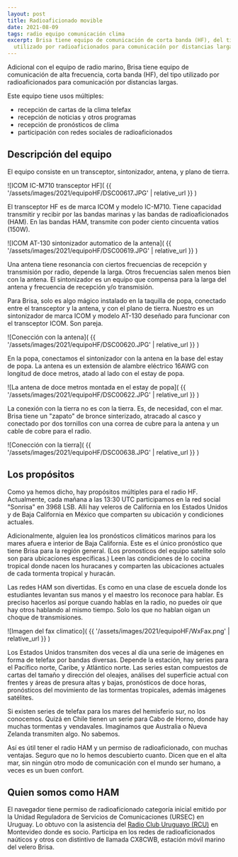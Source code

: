 ```yaml
---
layout: post
title: Radioaficionado movible
date: 2021-08-09
tags: radio equipo comunicación clima
excerpt: Brisa tiene equipo de comunicación de corta banda (HF), del tipo
  utilizado por radioaficionados para comunicación por distancias largas.
---
```


Adicional con el equipo de radio marino, Brisa tiene equipo de comunicación de
alta frecuencia, corta banda (HF), del tipo utilizado por radioaficionados para
comunicación por distancias largas.

Este equipo tiene usos múltiples:
- recepción de cartas de la clima telefax
- recepción de noticias y otros programas
- recepción de pronósticos de clima
- participación con redes sociales de radioaficionados

## Descripción del equipo

El equipo consiste en un transceptor, sintonizador, antena, y plano de tierra.

![ICOM IC-M710 transceptor HF](
  {{ '/assets/images/2021/equipoHF/DSC00617.JPG' | relative_url }}
)

El transceptor HF es de marca ICOM y modelo IC-M710. Tiene capacidad transmitir
y recibir por las bandas marinas y las bandas de radioaficionados (HAM).
En las bandas HAM, transmite con poder ciento cincuenta vatios (150W).

![ICOM AT-130 sintonizador automatico de la antena](
  {{ '/assets/images/2021/equipoHF/DSC00619.JPG' | relative_url }}
)

Una antena tiene resonancia con ciertos frecuencias de recepción y transmisión
por radio, depende la larga. Otros frecuencias salen menos bien con la
antena. El sintonizador es un equipo que compensa para la larga del antena
y frecuencia de recepción y/o transmisión.

Para Brisa, solo es algo mágico instalado en la taquilla de popa, conectado
entre el transceptor y la antena, y con el plano de tierra. Nuestro es un
sintonizador de marca ICOM y modelo AT-130 deseñado para funcionar con
el transceptor ICOM. Son pareja.

![Conección con la antena](
  {{ '/assets/images/2021/equipoHF/DSC00620.JPG' | relative_url }}
)

En la popa, conectamos el sintonizador con la antena en la base del estay de
popa. La antena es un extensión de alambre eléctrico 16AWG con longitud de
doce metros, atado al lado con el estay de popa.

![La antena de doce metros montada en el estay de popa](
  {{ '/assets/images/2021/equipoHF/DSC00622.JPG' | relative_url }}
)

La conexión con la tierra no es con la tierra. Es, de necesidad, con el mar.
Brisa tiene un "zapato" de bronce sinterizado, atracado al casco y conectado por
dos tornillos con una correa de cubre para la antena y un cable de cobre para
el radio.

![Conección con la tierra](
  {{ '/assets/images/2021/equipoHF/DSC00638.JPG' | relative_url }}
)

## Los propósitos

Como ya hemos dicho, hay propósitos múltiples para el radio HF.
Actualmente, cada mañana a las 13:30 UTC participamos en la red social
"Sonrisa" en 3968 LSB. Allí hay veleros de California en los Estados Unidos
y de Baja California en México que comparten su ubicación y condiciones
actuales.

Adicionalmente, alguien lea los pronósticos climáticos marinos para los
mares afuera e interior de Baja California. Este es el único pronóstico
que tiene Brisa para la región general. (Los pronosticos del equipo satelite
solo son para ubicaciones específicas.) Leen las condiciones de lo
cocina tropical donde nacen los huracanes y comparten las ubicaciones
actuales de cada tormenta tropical y huracán.

Las redes HAM son divertidas. Es como en una clase de escuela donde los
estudiantes levantan sus manos y el maestro los reconoce para hablar.
Es preciso hacerlos así porque cuando hablas en la radio, no puedes oír que
hay otros hablando al mismo tiempo. Solo los que no hablan oigan un choque
de transmisiones.

![Imagen del fax climatico](
  {{ '/assets/images/2021/equipoHF/WxFax.png' | relative_url }}
)

Los Estados Unidos transmiten dos veces al día una serie de imágenes en forma
de telefax por bandas diversas. Depende la estación, hay series para el
Pacífico norte, Caribe, y Atlántico norte. Las series estan compuestos de cartas
del tamaño y dirección del oleajes, análises del superficie actual con frentes
y áreas de presura altas y bajas, pronósticos de doce horas, pronósticos del
movimiento de las tormentas tropicales, además imágenes satélites.

Si existen series de telefax
para los mares del hemisferio sur, no los conocemos. Quizá en Chile tienen
un serie para Cabo de Horno, donde hay muchas tormentas y vendavales.
Imaginamos que Australia o Nueva Zelanda transmiten algo. No sabemos.

Así es útil tener el radio HAM y un permiso de radioaficionado, con muchas
ventajas. Seguro que
no lo hemos descubierto cuanto. Dicen que en el alta mar, sin ningún otro
modo de comunicación con el mundo ser humano, a veces es un buen confort.

## Quien somos como HAM

El navegador tiene permiso de radioaficionado categoría inicial emitido por
la Unidad Reguladora de Servicios de Comunicaciones (URSEC) en Uruguay.
Lo obtuvo con la asistencia del
[Radio Club Uruguayo (RCU)][rcu] en Montevideo donde
es socio.
Participa en los redes de radioaficionados naúticos y otros con distintivo de
llamada CX8CWB, estación móvil marino del velero Brisa.

[rcu]: http://cx1aa.org/ "Radio Club Uruguayo"

